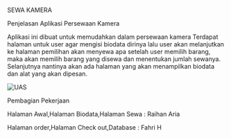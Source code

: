 SEWA KAMERA

Penjelasan Aplikasi Persewaan Kamera

Aplikasi ini dibuat untuk memudahkan dalam persewaan kamera Terdapat halaman untuk user agar mengisi biodata dirinya lalu user akan melanjutkan ke halaman pemilihan akan menyewa apa setelah user memilih barang, maka akan memilih barang yang disewa dan menentukan jumlah sewanya. Selanjutnya nantinya akan ada halaman yang akan menampilkan biodata dan alat yang akan dipesan.

![UAS](https://github.com/raihanariaputrab/ProjekUAS/assets/115467549/fba79f0e-4f90-41c6-9a09-721ff3293ae9)

Pembagian Pekerjaan

Halaman Awal,Halaman Biodata,Halaman Sewa : Raihan Aria

Halaman order,Halaman Check out,Database : Fahri H
